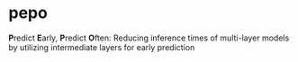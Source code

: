 # pepo
**P**redict **E**arly, **P**redict **O**ften: Reducing inference times of multi-layer models by utilizing intermediate layers for early prediction

